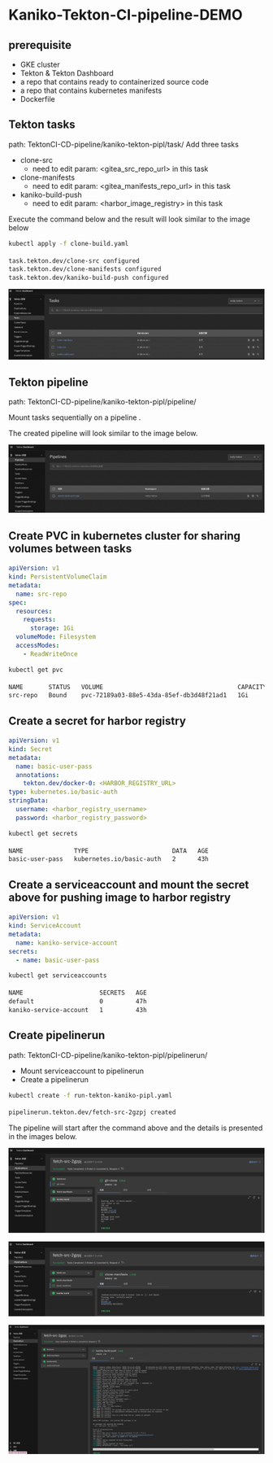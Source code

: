 # Kaniko-Tekton-CI-pipeline-DEMO

## prerequisite
- GKE cluster
- Tekton & Tekton Dashboard
- a repo that contains ready to containerized source code 
- a repo that contains kubernetes manifests
- Dockerfile

## Tekton tasks
path: TektonCI-CD-pipeline/kaniko-tekton-pipl/task/
Add three tasks
- clone-src
    - need to edit param: <gitea_src_repo_url> in this task 
- clone-manifests
    - need to edit param: <gitea_manifests_repo_url> in this task 
- kaniko-build-push
    - need to edit param: <harbor_image_registry> in this task 

Execute the command below and the result will look similar to the image below

```bash
kubectl apply -f clone-build.yaml 

task.tekton.dev/clone-src configured
task.tekton.dev/clone-manifests configured
task.tekton.dev/kaniko-build-push configured
```

![tekton-tasks](https://github.com/MollyH1391/TektonCI-CD-pipeline/blob/79a575283f8c303dd90558d3bdca1846dc6b019d/kaniko-tekton-pipl/GUI/task.png)

## Tekton pipeline
path: TektonCI-CD-pipeline/kaniko-tekton-pipl/pipeline/

Mount tasks sequentially on a pipeline .

The created pipeline will look similar to the image below.

![tekton-pipeline](https://github.com/MollyH1391/TektonCI-CD-pipeline/blob/aeba8e5bed5226866e61ad384b8b11dc33ec022c/kaniko-tekton-pipl/GUI/pipl.png)

## Create PVC in kubernetes cluster for sharing volumes between tasks
```yaml
apiVersion: v1
kind: PersistentVolumeClaim
metadata:
  name: src-repo
spec:
  resources:
    requests:
      storage: 1Gi
  volumeMode: Filesystem
  accessModes:
    - ReadWriteOnce
```

```bash
kubectl get pvc

NAME       STATUS   VOLUME                                     CAPACITY   ACCESS MODES   STORAGECLASS   AGE
src-repo   Bound    pvc-72189a03-88e5-43da-85ef-db3d48f21ad1   1Gi        RWO            standard       47h
```

## Create a secret for harbor registry
```yaml
apiVersion: v1
kind: Secret
metadata:
  name: basic-user-pass
  annotations:
    tekton.dev/docker-0: <HARBOR_REGISTRY_URL>
type: kubernetes.io/basic-auth
stringData:
  username: <harbor_registry_username>
  password: <harbor_registry_password>
```

```bash
kubectl get secrets

NAME              TYPE                       DATA   AGE
basic-user-pass   kubernetes.io/basic-auth   2      43h
```

## Create a serviceaccount and mount the secret above for pushing image to harbor registry
```yaml
apiVersion: v1
kind: ServiceAccount
metadata:
  name: kaniko-service-account
secrets:
  - name: basic-user-pass
```

```bash
kubectl get serviceaccounts

NAME                     SECRETS   AGE
default                  0         47h
kaniko-service-account   1         43h
```

## Create pipelinerun
path: TektonCI-CD-pipeline/kaniko-tekton-pipl/pipelinerun/

- Mount serviceaccount to pipelinerun
- Create a pipelinerun

```bash
kubectl create -f run-tekton-kaniko-pipl.yaml

pipelinerun.tekton.dev/fetch-src-2gzpj created
```

The pipeline will start after the command above and the details is presented in the images below.

![tekton-pipelinerun-first-step](https://github.com/MollyH1391/TektonCI-CD-pipeline/blob/aeba8e5bed5226866e61ad384b8b11dc33ec022c/kaniko-tekton-pipl/GUI/pipe01.png)

![tekton-pipelinerun-second-step](https://github.com/MollyH1391/TektonCI-CD-pipeline/blob/aeba8e5bed5226866e61ad384b8b11dc33ec022c/kaniko-tekton-pipl/GUI/pipl02.png)

![tekton-pipelinerun-thrid-step](https://github.com/MollyH1391/TektonCI-CD-pipeline/blob/aeba8e5bed5226866e61ad384b8b11dc33ec022c/kaniko-tekton-pipl/GUI/pipl03.png)




